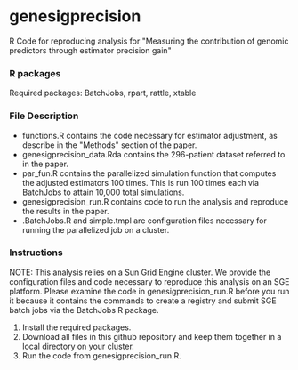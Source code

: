 # genesigprecision
R Code for reproducing analysis for "Measuring the contribution of genomic predictors through estimator precision gain"

### R packages
Required packages:
BatchJobs, rpart, rattle, xtable 

### File Description
* functions.R contains the code necessary for estimator adjustment, as describe in the "Methods" section of the paper.
* genesigprecision_data.Rda contains the 296-patient dataset referred to in the paper.
* par_fun.R contains the parallelized simulation function that computes the adjusted estimators 100 times. This is run 100 times each via BatchJobs to attain 10,000 total simulations.
* genesigprecision_run.R contains code to run the analysis and reproduce the results in the paper.
* .BatchJobs.R and simple.tmpl are configuration files necessary for running the parallelized job on a cluster.

### Instructions

NOTE: This analysis relies on a Sun Grid Engine cluster. We provide the configuration files and code necessary to reproduce this analysis
on an SGE platform. Please examine the code in genesigprecision_run.R before you run it because it contains the commands to create a registry
and submit SGE batch jobs via the BatchJobs R package.

1. Install the required packages.
2. Download all files in this github repository and keep them together in a local directory on your cluster.
3. Run the code from genesigprecision_run.R.